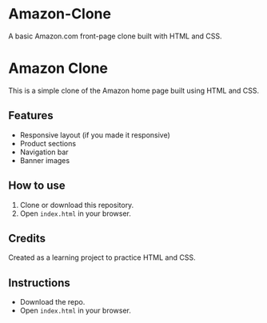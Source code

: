 # Amazon-Clone
A basic Amazon.com front-page clone built with HTML and CSS.

# Amazon Clone

This is a simple clone of the Amazon home page built using HTML and CSS.

## Features
- Responsive layout (if you made it responsive)
- Product sections
- Navigation bar
- Banner images

## How to use
1. Clone or download this repository.
2. Open `index.html` in your browser.

## Credits
Created as a learning project to practice HTML and CSS.

## Instructions
- Download the repo.
- Open `index.html` in your browser.
